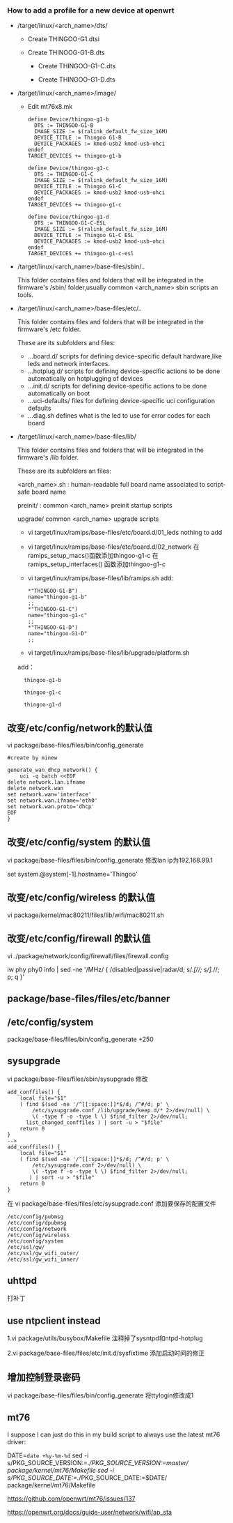 ### How to add a profile for a new device at openwrt 


- /target/linux/<arch_name>/dts/
    - Create THINGOO-G1.dtsi

    - Create THINOOG-G1-B.dts
    
      - Create THINGOO-G1-C.dts
    
      - Create THINGOO-G1-D.dts


- /target/linux/<arch_name>/image/
  - Edit mt76x8.mk

    ```shell
    define Device/thingoo-g1-b
      DTS := THINGOO-G1-B
      IMAGE_SIZE := $(ralink_default_fw_size_16M)
      DEVICE_TITLE := Thingoo G1-B
      DEVICE_PACKAGES := kmod-usb2 kmod-usb-ohci
    endef
    TARGET_DEVICES += thingoo-g1-b
    
    define Device/thingoo-g1-c
      DTS := THINGOO-G1-C
      IMAGE_SIZE := $(ralink_default_fw_size_16M)
      DEVICE_TITLE := Thingoo G1-C
      DEVICE_PACKAGES := kmod-usb2 kmod-usb-ohci
    endef
    TARGET_DEVICES += thingoo-g1-c
    
    define Device/thingoo-g1-d
      DTS := THINGOO-G1-C-ESL
      IMAGE_SIZE := $(ralink_default_fw_size_16M)
      DEVICE_TITLE := Thingoo G1-C ESL
      DEVICE_PACKAGES := kmod-usb2 kmod-usb-ohci
    endef
    TARGET_DEVICES += thingoo-g1-c-esl
    ```

    

- /target/linux/<arch_name>/base-files/sbin/..

  This folder contains files and folders that will be integrated in the firmware's /sbin/ folder,usually common <arch_name> sbin scripts an tools.

  

- /target/linux/<arch_name>/base-files/etc/..

  This folder contains files and folders that will be integrated in the firmware's /etc folder.

  These are its subfolders and files:

  - ...board.d/ scripts for defining device-specific default hardware,like leds and network interfaces.
  - ...hotplug.d/ scripts for defining device-specific actions to be done automatically on hotplugging of devices
  - ...init.d/ scripts for defining device-specific actions to be done automatically on boot
  - ...uci-defaults/ files for defining device-specific uci configuration defaults
  - ...diag.sh defines what is the led to use for error codes for each board




- /target/linux/<arch_name>/base-files/lib/

  This folder contains files and folders that will be integrated in the firmware's /lib folder.

  These are its subfolders an files:

  <arch_name>.sh : human-readable full board name associated to script-safe board name

  preinit/ : common <arch_name> preinit startup scripts

  upgrade/ common <arch_name> upgrade scripts

  

  

    - vi target/linux/ramips/base-files/etc/board.d/01_leds
		nothing to add

    - vi target/linux/ramips/base-files/etc/board.d/02_network
		在ramips_setup_macs()函数添加thingoo-g1-c
		在ramips_setup_interfaces() 函数添加thingoo-g1-c
    
    - vi target/linux/ramips/base-files/lib/ramips.sh
        add:
        
        ```shell
        *"THINGOO-G1-B")
        name="thingoo-g1-b"
        ;;
        *"THINGOO-G1-C")
        name="thingoo-g1-c"
        ;;
        *"THINGOO-G1-D")
        name="thingoo-G1-D"
        ;;
        ```
  
  
    - vi target/linux/ramips/base-files/lib/upgrade/platform.sh
  
  	add：
  
    	thingoo-g1-b
  
    	thingoo-g1-c
  
    	thingoo-g1-d

  
  



## 改变/etc/config/network的默认值

vi package/base-files/files/bin/config_generate 

```shell
#create by minew

generate_wan_dhcp_network() {
    uci -q batch <<EOF
delete network.lan.ifname
delete network.wan
set network.wan='interface'
set network.wan.ifname='eth0'
set network.wan.proto='dhcp'
EOF
}
```





## 改变/etc/config/system 的默认值

vi package/base-files/files/bin/config_generate 
修改lan ip为192.168.99.1

set system.@system[-1].hostname='Thingoo'


## 改变/etc/config/wireless 的默认值

vi package/kernel/mac80211/files/lib/wifi/mac80211.sh


## 改变/etc/config/firewall 的默认值
   vi ./package/network/config/firewall/files/firewall.config


iw phy phy0 info | sed -ne '/MHz/ { /disabled\|passive\|radar/d; s/.*\[//; s/\].*//; p; q }'


## package/base-files/files/etc/banner

## /etc/config/system

package/base-files/files/bin/config_generate +250



## sysupgrade
vi package/base-files/files/sbin/sysupgrade
修改


```shell
add_conffiles() {
	local file="$1"
	( find $(sed -ne '/^[[:space:]]*$/d; /^#/d; p' \
		/etc/sysupgrade.conf /lib/upgrade/keep.d/* 2>/dev/null) \
		\( -type f -o -type l \) $find_filter 2>/dev/null;
	  list_changed_conffiles ) | sort -u > "$file"
	return 0
}
-->
add_conffiles() {
	local file="$1"
	( find $(sed -ne '/^[[:space:]]*$/d; /^#/d; p' \
		/etc/sysupgrade.conf 2>/dev/null) \
		\( -type f -o -type l \) $find_filter 2>/dev/null;
	   ) | sort -u > "$file"
	return 0
}
```
在 vi package/base-files/files/etc/sysupgrade.conf 添加要保存的配置文件

```shell
/etc/config/pubmsg
/etc/config/dpubmsg
/etc/config/network
/etc/config/wireless
/etc/config/system
/etc/ssl/gw/
/etc/ssl/gw_wifi_outer/
/etc/ssl/gw_wifi_inner/
```



## uhttpd
打补丁


## use ntpclient instead

1.vi package/utils/busybox/Makefile
注释掉了sysntpd和ntpd-hotplug

2.vi package/base-files/files/etc/init.d/sysfixtime
添加启动时间的修正

##  增加控制登录密码
  vi package/base-files/files/bin/config_generate 
  将ttylogin修改成1

  

## mt76

I suppose I can just do this in my build script to always use the latest mt76 driver:

DATE=`date +%y-%m-%d`
sed -i s/PKG_SOURCE_VERSION:=.*/PKG_SOURCE_VERSION:=master/ package/kernel/mt76/Makefile
sed -i s/PKG_SOURCE_DATE:=.*/PKG_SOURCE_DATE:=$DATE/ package/kernel/mt76/Makefile  

https://github.com/openwrt/mt76/issues/137

https://openwrt.org/docs/guide-user/network/wifi/ap_sta

  

  




